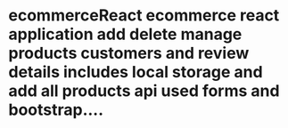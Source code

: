 # ecommerceReact ecommerce react application add delete manage products customers and review details includes local storage and add all products api used forms and bootstrap....
